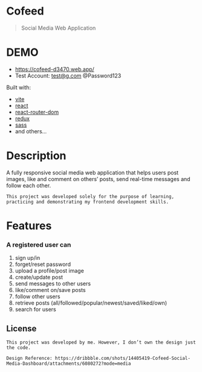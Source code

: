 # Cofeed

> Social Media Web Application

# DEMO
- https://cofeed-d3470.web.app/
- Test Account: test@g.com @Password123

Built with:

- [vite](https://github.com/vitejs/vite/releases)
- [react](https://github.com/reactjs)
- [react-router-dom](https://github.com/remix-run/react-router/tree/main/packages/react-router-dom)
- [redux](https://github.com/reduxjs/redux)
- [sass](https://github.com/sass/sass)
- and others...

# Description

A fully responsive social media web application that helps users post images, like and comment on others’ posts, send real-time messages and follow each other.

    This project was developed solely for the purpose of learning, practicing and demonstrating my frontend development skills.
    
# Features

### A registered user can

1. sign up/in
2. forget/reset password
3. upload a profile/post image
4. create/update post
5. send messages to other users
6. like/comment on/save posts
7. follow other users
8. retrieve posts (all/followed/popular/newest/saved/liked/own)
9. search for users

## License

    This project was developed by me. However, I don’t own the design just the code.

    Design Reference: https://dribbble.com/shots/14405419-Cofeed-Social-Media-Dashboard/attachments/6080272?mode=media
